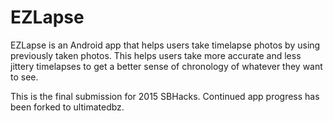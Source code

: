 # EZLapse
EZLapse is an Android app that helps users take timelapse photos by using previously taken photos. This helps users take more accurate and less jittery timelapses to get a better sense of chronology of whatever they want to see.

This is the final submission for 2015 SBHacks. Continued app progress has been forked to ultimatedbz.
